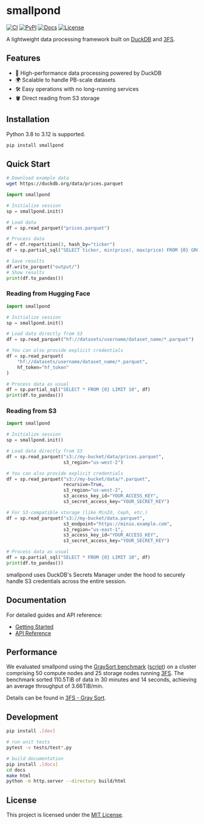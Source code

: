 # smallpond

[![CI](https://github.com/deepseek-ai/smallpond/actions/workflows/ci.yml/badge.svg?branch=main)](https://github.com/deepseek-ai/smallpond/actions/workflows/ci.yml)
[![PyPI](https://img.shields.io/pypi/v/smallpond)](https://pypi.org/project/smallpond/)
[![Docs](https://img.shields.io/badge/docs-latest-brightgreen.svg)](https://deepseek-ai.github.io/smallpond/)
[![License](https://img.shields.io/badge/license-MIT-blue.svg)](LICENSE)

A lightweight data processing framework built on [DuckDB] and [3FS].

## Features

- 🚀 High-performance data processing powered by DuckDB
- 🌍 Scalable to handle PB-scale datasets
- 🛠️ Easy operations with no long-running services
- 🪣 Direct reading from S3 storage

## Installation

Python 3.8 to 3.12 is supported.

```bash
pip install smallpond
```

## Quick Start

```bash
# Download example data
wget https://duckdb.org/data/prices.parquet
```

```python
import smallpond

# Initialize session
sp = smallpond.init()

# Load data
df = sp.read_parquet("prices.parquet")

# Process data
df = df.repartition(3, hash_by="ticker")
df = sp.partial_sql("SELECT ticker, min(price), max(price) FROM {0} GROUP BY ticker", df)

# Save results
df.write_parquet("output/")
# Show results
print(df.to_pandas())
```

### Reading from Hugging Face

```python
import smallpond

# Initialize session
sp = smallpond.init()

# Load data directly from S3
df = sp.read_parquet("hf://datasets/username/dataset_name/*.parquet")

# You can also provide explicit credentials
df = sp.read_parquet(
    "hf://datasets/username/dataset_name/*.parquet",
    hf_token="hf_token"
)

# Process data as usual
df = sp.partial_sql("SELECT * FROM {0} LIMIT 10", df)
print(df.to_pandas())
```

### Reading from S3

```python
import smallpond

# Initialize session
sp = smallpond.init()

# Load data directly from S3
df = sp.read_parquet("s3://my-bucket/data/prices.parquet", 
                     s3_region="us-west-2")

# You can also provide explicit credentials
df = sp.read_parquet("s3://my-bucket/data/*.parquet",
                     recursive=True,
                     s3_region="us-west-2",
                     s3_access_key_id="YOUR_ACCESS_KEY",
                     s3_secret_access_key="YOUR_SECRET_KEY")

# For S3-compatible storage (like MinIO, Ceph, etc.)
df = sp.read_parquet("s3://my-bucket/data.parquet",
                     s3_endpoint="https://minio.example.com",
                     s3_region="us-east-1",
                     s3_access_key_id="YOUR_ACCESS_KEY",
                     s3_secret_access_key="YOUR_SECRET_KEY")

# Process data as usual
df = sp.partial_sql("SELECT * FROM {0} LIMIT 10", df)
print(df.to_pandas())
```

smallpond uses DuckDB's Secrets Manager under the hood to securely handle S3 credentials across the entire session.

## Documentation

For detailed guides and API reference:
- [Getting Started](docs/source/getstarted.rst)
- [API Reference](docs/source/api.rst)

## Performance

We evaluated smallpond using the [GraySort benchmark] ([script]) on a cluster comprising 50 compute nodes and 25 storage nodes running [3FS].  The benchmark sorted 110.5TiB of data in 30 minutes and 14 seconds, achieving an average throughput of 3.66TiB/min.

Details can be found in [3FS - Gray Sort].

[DuckDB]: https://duckdb.org/
[3FS]: https://github.com/deepseek-ai/3FS
[GraySort benchmark]: https://sortbenchmark.org/
[script]: benchmarks/gray_sort_benchmark.py
[3FS - Gray Sort]: https://github.com/deepseek-ai/3FS?tab=readme-ov-file#2-graysort

## Development

```bash
pip install .[dev]

# run unit tests
pytest -v tests/test*.py

# build documentation
pip install .[docs]
cd docs
make html
python -m http.server --directory build/html
```

## License

This project is licensed under the [MIT License](LICENSE).
